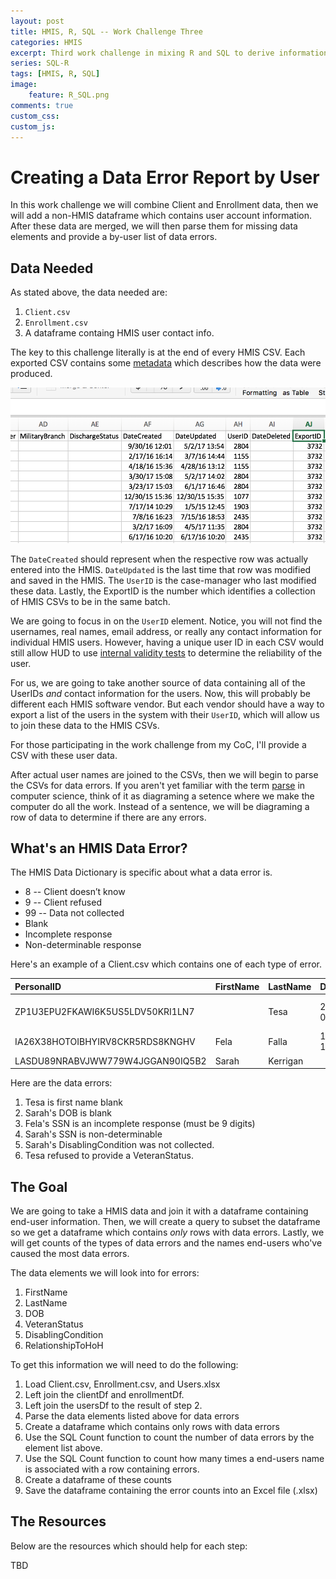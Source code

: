 ```yaml
---
layout: post
title: HMIS, R, SQL -- Work Challenge Three
categories: HMIS
excerpt: Third work challenge in mixing R and SQL to derive information from HMIS data. Creating a custom data error report.
series: SQL-R
tags: [HMIS, R, SQL]
image: 
    feature: R_SQL.png
comments: true
custom_css:
custom_js: 
---
```

# Creating a Data Error Report by User
In this work challenge we will combine  Client and Enrollment data, then we will add a non-HMIS dataframe which contains user account information.  After these data are merged, we will then parse them for missing data elements and provide a by-user list of data errors.

## Data Needed
As stated above, the data needed are:

1. `Client.csv`
2. `Enrollment.csv`
3. A dataframe containg HMIS user contact info.

The key to this challenge literally is at the end of every HMIS CSV.  Each exported CSV contains some [metadata](https://en.wikipedia.org/wiki/Metadata) which describes how the data were produced.
<!-- more -->
![](/images/csv-meta-data.png)

The `DateCreated` should represent when the respective row was actually entered into the HMIS.  `DateUpdated` is the last time that row was modified and saved in the HMIS.  The `UserID` is the case-manager who last modified these data.  Lastly, the ExportID is the number which identifies a collection of HMIS CSVs to be in the same batch.

We are going to focus in on the `UserID` element.  Notice, you will not find the usernames, real names, email address, or really any contact information for individual HMIS users.  However, having a unique user ID in each CSV would still allow HUD to use [internal validity tests](https://en.wikipedia.org/wiki/Internal_validity) to determine the reliability of the user.

For us, we are going to take another source of data containing all of the UserIDs _and_ contact information for the users.  Now, this will probably be different each HMIS software vendor.  But each vendor should have a way to export a list of the users in the system with their `UserID`, which will allow us to join these data to the HMIS CSVs.

For those participating in the work challenge from my CoC, I'll provide a CSV with these user data.

After actual user names are joined to the CSVs, then we will begin to parse the CSVs for data errors.  If you aren't yet familiar with the term [parse](https://en.wikipedia.org/wiki/Parsing) in computer science, think of it as diagraming a setence where we make the computer do all the work.  Instead of a sentence, we will be diagraming a row of data to determine if there are any errors.

## What's an HMIS Data Error?
The HMIS Data Dictionary is specific about what a data error is.

* 8 -- Client doesn’t know
* 9 -- Client refused
* 99 -- Data not collected 
* Blank
* Incomplete response
* Non-determinable response

Here's an example of a Client.csv which contains one of each type of error.

|PersonalID                       |FirstName |LastName |DOB        |SSN         |DisablingCondition |VeteranStatus |
|:--------------------------------|:---------|:--------|:----------|:-----------|:------------------|:-------------|
|ZP1U3EPU2FKAWI6K5US5LDV50KRI1LN7 |          |Tesa     |2010-01-01 |123-45-6789 |1                  |8             |
|IA26X38HOTOIBHYIRV8CKR5RDS8KNGHV |Fela      |Falla    |1999-1-1   |4321        |1                  |1             |
|LASDU89NRABVJWW779W4JGGAN90IQ5B2 |Sarah     |Kerrigan |           |Blahblah    |99                 |0             |

Here are the data errors:

1. Tesa is first name blank
2. Sarah's DOB is blank
3. Fela's SSN is an incomplete response (must be 9 digits)
4. Sarah's SSN is non-determinable
5. Sarah's DisablingCondition was not collected.
6. Tesa refused to provide a VeteranStatus.


## The Goal
We are going to take a HMIS data and join it with a dataframe containing end-user information.  Then, we will create a query to subset the dataframe so we get a dataframe which contains _only_ rows with data errors.  Lastly, we will get counts of the types of data errors and the names end-users who've caused the most data errors.

The data elements we will look into for errors:

1. FirstName
2. LastName
3. DOB
4. VeteranStatus
5. DisablingCondition
6. RelationshipToHoH

To get this information we will need to do the following:

1. Load Client.csv, Enrollment.csv, and Users.xlsx
2. Left join the clientDf and enrollmentDf.
3. Left join the usersDf to the result of step 2.
4. Parse the data elements listed above for data errors
5. Create a dataframe which contains only rows with data errors
6. Use the SQL Count function to count the number of data errors by the element list above.
7. Use the SQL Count function to count how many times a end-users name is associated with a row containing errors.
8. Create a dataframe of these counts
9. Save the dataframe containing the error counts into an Excel file (.xlsx)

## The Resources
Below are the resources which should help for each step:

TBD